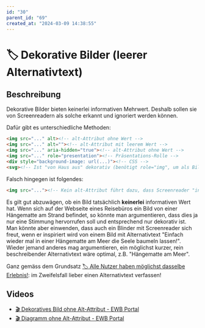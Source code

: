```yaml
---
id: "30"
parent_id: "69"
created_at: "2024-03-09 14:38:55"
---
```


# 🏷️ Dekorative Bilder (leerer Alternativtext)

## Beschreibung

Dekorative Bilder bieten keinerlei informativen Mehrwert. Deshalb sollen sie von Screenreadern als solche erkannt und ignoriert werden können.

Dafür gibt es unterschiedliche Methoden:

```html
<img src="..." alt><!-- alt-Attribut ohne Wert -->
<img src="..." alt=""><!-- alt-Attribut mit leerem Wert -->
<img src="..." aria-hidden="true"><!-- alt-Attribut ohne Wert -->
<img src="..." role="presentation"><!-- Präsentations-Rolle -->
<div style="background-image: url(...)"><!-- CSS -->
<svg><!-- Ist "von Haus aus" dekorativ (benötigt role="img", um als Bild mit informativem Wert zu gelten) -->
```

Falsch hingegen ist folgendes:

```html
<img src="..."><!-- Kein alt-Attribut führt dazu, dass Screenreader "in der Not" den Dateinamen o.ä. vorliest -->
```

Es gilt gut abzuwägen, ob ein Bild tatsächlich **keinerlei** informativen Wert hat. Wenn sich auf der Webseite eines Reisebüros ein Bild von einer Hängematte am Strand befindet, so könnte man argumentieren, dass dies ja nur eine Stimmung hervorrufen soll und entsprechend nur dekorativ ist. Man könnte aber einwenden, dass auch ein Blinder mit Screenreader sich freut, wenn er inspiriert wird von einem Bild mit Alternativtext "Einfach wieder mal in einer Hängematte am Meer die Seele baumeln lassen!". Wieder jemand anderes mag argumentieren, ein möglichst kurzer, rein beschreibender Alternativtext wäre optimal, z.B. "Hängematte am Meer".

Ganz gemäss dem Grundsatz [🏷️ Alle Nutzer haben möglichst dasselbe Erlebnis!](/de/tags/alle-nutzer-haben-moeglichst-dasselbe-erlebnis): im Zweifelsfall lieber einen Alternativtext verfassen!

## Videos

- [🎬 Dekoratives Bild ohne Alt-Attribut - EWB Portal](/videos/dekoratives-bild-ohne-alt-attribut-ewb-portal)
- [🎬 Diagramm ohne Alt-Attribut - EWB Portal](/videos/diagramm-ohne-alt-attribut-ewb-portal)